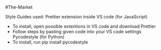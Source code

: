 #The-Market

Style Guides used:
Prettier extension inside VS code (for JavaScript)
- To install, open possible extentions in VS code and download Prettier
- Follow steps by pasting given code into your VS code settings
Pycodestyle (for Python)
- To install, run pip install pycodestyle
